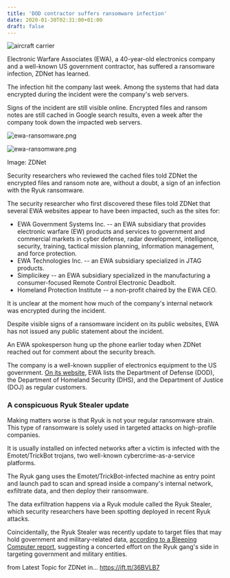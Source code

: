 ```yaml
---
title: 'DOD contractor suffers ransomware infection'
date: 2020-01-30T02:31:00+01:00
draft: false
---
```


![aircraft carrier](https://zdnet3.cbsistatic.com/hub/i/2020/01/29/6a64214d-b643-41a4-926f-37a868d8d688/aircraft-carrier.jpg)

Electronic Warfare Associates (EWA), a 40-year-old electronics company and a well-known US government contractor, has suffered a ransomware infection, ZDNet has learned.

The infection hit the company last week. Among the systems that had data encrypted during the incident were the company's web servers.

Signs of the incident are still visible online. Encrypted files and ransom notes are still cached in Google search results, even a week after the company took down the impacted web servers.

![ewa-ransomware.png](https://www.zdnet.com/article/dod-contractor-suffers-ransomware-infection/#ftag=RSSbaffb68)

<span><img src="https://zdnet1.cbsistatic.com/hub/i/2020/01/29/f59115d4-f26a-4cfd-825c-7c3e6371b05a/ewa-ransomware.png" alt="ewa-ransomware.png" /></span>

Image: ZDNet

Security researchers who reviewed the cached files told ZDNet the encrypted files and ransom note are, without a doubt, a sign of an infection with the Ryuk ransomware.

The security researcher who first discovered these files told ZDNet that several EWA websites appear to have been impacted, such as the sites for:

*   EWA Government Systems Inc. -- an EWA subsidiary that provides electronic warfare (EW) products and services to government and commercial markets in cyber defense, radar development, intelligence, security, training, tactical mission planning, information management, and force protection.
*   EWA Technologies Inc. -- an EWA subsidiary specialized in JTAG products.
*   Simplicikey -- an EWA subsidiary specialized in the manufacturing a consumer-focused Remote Control Electronic Deadbolt.
*   Homeland Protection Institute -- a non-profit chaired by the EWA CEO.

It is unclear at the moment how much of the company's internal network was encrypted during the incident.

Despite visible signs of a ransomware incident on its public websites, EWA has not issued any public statement about the incident.

An EWA spokesperson hung up the phone earlier today when ZDNet reached out for comment about the security breach.

The company is a well-known supplier of electronics equipment to the US government. [On its website](https://www.ewa.com/customers/), EWA lists the Department of Defense (DOD), the Department of Homeland Security (DHS), and the Department of Justice (DOJ) as regular customers.

### A conspicuous Ryuk Stealer update

Making matters worse is that Ryuk is not your regular ransomware strain. This type of ransomware is solely used in targeted attacks on high-profile companies.

It is usually installed on infected networks after a victim is infected with the Emotet/TrickBot trojans, two well-known cybercrime-as-a-service platforms.

The Ryuk gang uses the Emotet/TrickBot-infected machine as entry point and launch pad to scan and spread inside a company's internal network, exfiltrate data, and then deploy their ransomware.

The data exfiltration happens via a Ryuk module called the Ryuk Stealer, which security researchers have been spotting deployed in recent Ryuk attacks.

Coincidentally, the Ryuk Stealer was recently update to target files that may hold government and military-related data, [according to a Bleeping Computer report](https://www.bleepingcomputer.com/news/security/new-ryuk-info-stealer-targets-government-and-military-secrets/), suggesting a concerted effort on the Ryuk gang's side in targeting government and military entities.

  
  
from Latest Topic for ZDNet in... https://ift.tt/36BVLB7